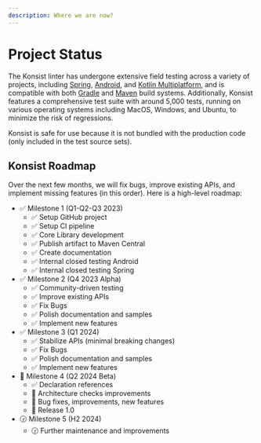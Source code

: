 ```yaml
---
description: Where we are now?
---
```


# Project Status

The Konsist linter has undergone extensive field testing across a variety of projects, including  [Spring](https://spring.io/), [Android](https://www.android.com/), and [Kotlin Multiplatform](https://kotlinlang.org/docs/multiplatform.html), and is compatible with both [Gradle](https://gradle.org/) and [Maven](https://maven.apache.org/) build systems. Additionally, Konsist features a comprehensive test suite with around 5,000 tests, running on various operating systems including MacOS, Windows, and Ubuntu, to minimize the risk of regressions.

Konsist is safe for use because it is not bundled with the production code (only included in the test source sets).

## Konsist Roadmap

Over the next few months, we will fix bugs, improve existing APIs, and implement missing features (in this order). Here is a high-level roadmap:

* ✅ Milestone 1 (Q1-Q2-Q3 2023)
  * ✅ Setup GitHub project
  * ✅ Setup CI pipeline
  * ✅ Core Library development
  * ✅ Publish artifact to Maven Central
  * ✅ Create documentation
  * ✅ Internal closed testing Android
  * ✅ Internal closed testing Spring
* ✅ Milestone 2 (Q4 2023 Alpha)
  * ✅ Community-driven testing
  * ✅ Improve existing APIs
  * ✅ Fix Bugs
  * ✅ Polish documentation and samples
  * ✅ Implement new features
* ✅  Milestone 3 (Q1 2024)
  * ✅  Stabilize APIs (minimal breaking changes)
  * ✅ Fix Bugs
  * ✅ Polish documentation and samples
  * ✅ Implement new features
* 🚀 Milestone 4 (Q2 2024 Beta)
  * ✅  Declaration references
  * 🚀 Architecture checks improvements
  * 🚀 Bug fixes, improvements, new features
  * 🚀 Release 1.0
* 🕝 Milestone 5 (H2 2024)
  * 🕝 Further maintenance and improvements

